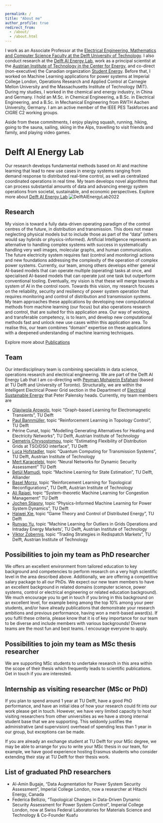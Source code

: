 ```yaml
---

permalink: /
title: "About me"
author_profile: true
redirect_from: 
  - /about/
  - /about.html
---
```


I work as an Associate Professor at the [Electrical Engineering, Mathematics and Computer Science Faculty at the Delft University of Technology](https://www.tudelft.nl/en/eemcs). I also conduct research at the [Delft AI Energy Lab](https://www.tudelft.nl/ai/delft-ai-energy-lab), work as a principal scientist at the [Austrian Institute of Technology in the Center for Energy](https://www.ait.ac.at/en/about-the-ait/center/center-for-energy), and co-direct (non-executive) the Canadian organization [Student Energy](https://studentenergy.org/). 
Before that, I worked on Machine Learning applications for power systems at Imperial College London, Operations Research and Applied Control at Carnegie Mellon University and the Massachusetts Institute of Technology (MIT). During my studies, I worked in the chemical and energy industry, in China and Germany. I hold an M.Sc. in Chemical Engineering, a B.Sc. in Electrical Engineering, and a B.Sc. in Mechanical Engineering from RWTH Aachen University, Germany. I am an active member of the IEEE PES Taskforces and CIGRE C2 working groups.

Aside from these commitments, I enjoy playing squash, running, hiking, going to the sauna, sailing, skiing in the Alps, travelling to visit friends and family, and playing video games.


Delft AI Energy Lab
======
Our research develops fundamental methods based on AI and machine learning that lead to new use cases in energy systems ranging from demand response to distributed real-time control, as well as centralized coordinated operations in real time. My team develops novel algorithms that can process substantial amounts of data and advancing energy system operations from societal, sustainable, and economic perspectives. Explore more about [Delft AI Energy Lab](https://www.tudelft.nl/ai/delft-ai-energy-lab)
![DelftAIEnergyLab2022](https://JochenC.github.io/images/20221005_fotomariekedelorijn_3010d.jpg "Delft AI Energy lab team 2022")


Research
------
My vision is toward a fully data-driven operating paradigm of the control centres of the future, in distribution and transmission. This does not mean neglecting physical models but to include those as part of the “data” (others would say hybrids or physics-informed). Artificial Intelligence represents an alternative to handling complex systems with success in systematically handling very well images, molecular graphs, and human communication. The future electricity system requires fast (control and monitoring) actions and new foundations addressing the complexity of the operation of complex power systems. Currently, our team, among others develops either general AI-based models that can operate multiple (operating) tasks at once, and specialised AI-based models that can operate just one task but outperform conventional tooling. Eventually, my vision is that these will merge towards a system of AI in the control room.
Towards this vision, my research focuses on the reliability, security and resiliency of power system operation that requires monitoring and control of distribution and transmission systems. My team approaches these applications by developing new computational methods from machine learning (our focus) but also operations research and control, that are suited for this application area. Our way of working, and transferable competency, is to learn, and develop new computational methods fast and unlock new use cases within this application area. To realise this, our team combines “domain” expertise on these applications with a deepened understanding of machine learning techniques. 

Explore more about [Publications](https://www.tudelft.nl/ai/delft-ai-energy-lab)

Team
------
Our interdisciplinary team is combining specialists in data science, operations research and electrical engineering. We are part of the Delft AI Energy Lab that I am co-directing with [Peyman Mohajerin Esfahani](https://mohajerinesfahani.github.io/index.html) (based at TU Delft and University of Toronto). Structurally, we are within the Intelligent Electrical Power Grid section in the Department of [Electrical Sustainable Energy](https://www.tudelft.nl/en/eemcs/the-faculty/departments/electrical-sustainable-energy) that Peter Palensky heads. Currently, my team members are
-	[Olayiwola Arowolo](https://www.tudelft.nl/en/staff/o.a.arowolo/), topic “Graph-based Learning for Electromagnetic Transients”, TU Delft
-	[Paul Bannmüller](https://www.tudelft.nl/en/staff/p.e.bannmuller/), topic “Reinforcement Learning in Topology Control”, TU Delft
-	Périne Cunat, topic “Modelling Generating Alternatives for Heating and Electricity Networks”, TU Delft, Austrian Institute of Technology
-	[Demetris Chrysostomou](https://www.tudelft.nl/en/staff/d.chrysostomou/), topic “Estimating Flexibility of Distribution Grids at TSO/DSO interface”, TU Delft 
-	[Luca Hofstadler](https://www.tudelft.nl/staff/l.m.hofstadler), topic “Quantum Computing for Transmission Systems”, TU Delft, Austrian Institute of Technology
-	[Mert Karaçelebi](https://www.tudelft.nl/en/staff/m.karacelebi/), topic “Neural Networks for Dynamic Security Assessment” TU Delft
-	[Betül Mamudi](https://www.tudelft.nl/en/staff/b.mamudi/), topic “Machine Learning for State Estimation”, TU Delft, Alliander
-	[Basel Morsy](https://www.tudelft.nl/staff/b.morsy), topic “Reinforcement Learning for Topological Reconfigurations”, TU Delft, Austrian Institute of Technology
-	[Ali Rajaei](https://www.tudelft.nl/staff/a.rajaei), topic “System-theoretic Machine Learning for Congestion Management” TU Delft
-	[Jochen Stiasny](https://www.tudelft.nl/en/staff/j.b.stiasny/), topic “Physics-Informed Machine Learning for Power System Dynamics”, TU Delft
-	[Haiwei Xie](https://www.tudelft.nl/staff/h.xie-2), topic “Game Theory and Control of Distributed Energy”, TU Delft
-	[Runyao Yu](https://www.tudelft.nl/en/staff/runyao.yu), topic “Machine Learning for Outliers in Grids Operations and Intraday Energy Markets’, TU Delft, Austrian Institute of Technology
-	[Viktor Zobernig](https://www.tudelft.nl/staff/v.z.zobernig/), topic “Trading Strategies in Redispatch Markets”, TU Delft, Austrian Institute of Technology

Possibilities to join my team as PhD researcher
------
We offers an excellent environment from tailored education to key background and competencies to perform research on a very high scientific level in the area described above. Additionally, we are offering a competitive salary package to all our PhDs. We expect our new team members to have an excellent background in related domains (computer science, power systems, control or electrical engineering or related education background). We much encourage you to get in touch if you bring in this background on an excellent level, for example being among the top 10% among your peer students, and/or have already publications that demonstrate your research ambitions and previous performance, having won a merit-based award(s). If you fulfil these criteria, please know that it is of key importance for our team to be diverse and include members with various backgrounds! Diverse teams are the most fun and best teams. I encourage everyone to apply. 

Possibilities to join my team as MSc thesis researcher
------ 
We are supporting MSc students to undertake research in this area within the scope of their thesis which frequently leads to scientific publications. Get in touch if you are interested.

Internship as visiting researcher (MSc or PhD)
------
If you plan to spend around 1 year at TU Delft, have a good PhD performance, and have an initial idea of how your research could fit into our work please get in touch. However, we have very limited capacity to host visiting researchers from other universities as we have a strong internal student base that we are supporting. This seldomly justifies the administrative (and supervision) overhead of spending less than 1 year in our group, but exceptions can be made.

If you are already an exchange student at TU Delft for your MSc degree, we may be able to arrange for you to write your MSc thesis in our team, for example, we have good experience hosting Erasmus students who consider extending their stay at TU Delft for their thesis work.


List of graduated PhD researchers
------
-	Al-Amin Bugaje, “Data Augmentation for Power System Security Assessment”, Imperial College London, now a researcher at Hitachi Energy, Canada
-	Federica Bellizio, “Topological Changes in Data-Driven Dynamic Security Assessment for Power System Control”, Imperial College London, now at Swiss Federal Laboratories for Materials Science and Technology & Co-Founder Kuafu
